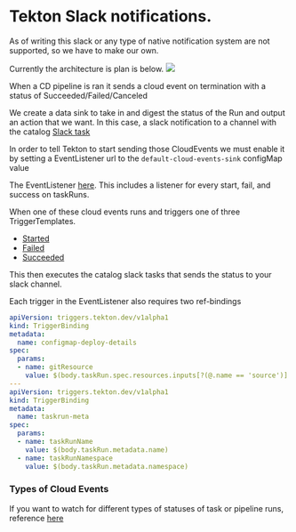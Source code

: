 # Tekton Slack notifications.

As of writing this slack or any type of native notification system are not supported, so we have to make our own.

Currently the architecture is plan is below.
![](diagram.png)

When a CD pipeline is ran it sends a cloud event on termination with a status of Succeeded/Failed/Canceled 

We create a data sink to take in and digest the status of the Run and output an action that we want. In this case, a slack notification to a channel with the catalog [Slack task](https://github.com/tektoncd/catalog/tree/master/task/send-to-webhook-slack/0.1)

In order to tell Tekton to start sending those CloudEvents we must enable it by setting a EventListener url to the `default-cloud-events-sink` configMap value

The EventListener [here](build-status-el.yaml). This includes a listener for every start, fail, and success on taskRuns.

When one of these cloud events runs and triggers one of three TriggerTemplates. 
* [Started](started-status-trigger-template.yaml)
* [Failed](failed-status-trigger-template.yaml)
* [Succeeded](success-status-trigger-template.yaml)

This then executes the catalog slack tasks that sends the status to your slack channel.

Each trigger in the EventListener also requires two ref-bindings 
```yaml
apiVersion: triggers.tekton.dev/v1alpha1
kind: TriggerBinding
metadata:
  name: configmap-deploy-details
spec:
  params:
  - name: gitResource
    value: $(body.taskRun.spec.resources.inputs[?(@.name == 'source')].resourceRef.name)
---
apiVersion: triggers.tekton.dev/v1alpha1
kind: TriggerBinding
metadata:
  name: taskrun-meta
spec:
  params:
  - name: taskRunName
    value: $(body.taskRun.metadata.name)
  - name: taskRunNamespace
    value: $(body.taskRun.metadata.namespace)

```


### Types of Cloud Events

If you want to watch for different types of statuses of task or pipeline runs, reference [here](https://github.com/tektoncd/pipeline/blob/master/docs/install.md#configuring-cloudevents-notifications)

